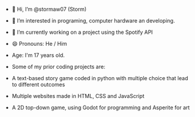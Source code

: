 - 👋 Hi, I’m @stormaw07 (Storm)
- 👀 I’m interested in programing, computer hardware an developing. 
- 🌱 I’m currently working on a project using the Spotify API
- 😄 Pronouns: He / Him
- Age: I'm 17 years old.

- Some of my prior coding projects are:
- A text-based story game coded in python with multiple choice that lead to different outcomes
- Multiple websites made in HTML, CSS and JavaScript
- A 2D top-down game, using Godot for programming and Asperite for art
